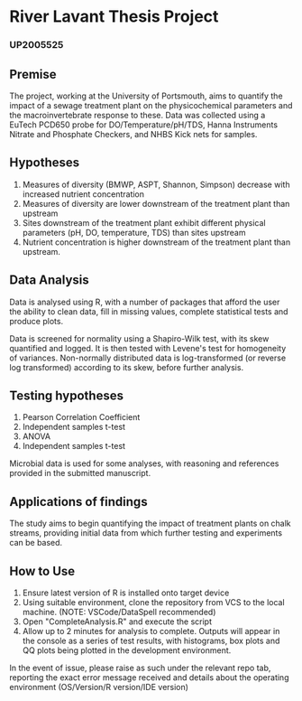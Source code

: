 # River Lavant Thesis Project
### UP2005525
## Premise
The project, working at the  University of Portsmouth, aims to quantify the impact of a sewage treatment plant on the physicochemical parameters and the macroinvertebrate response to these.
Data was collected using a EuTech PCD650 probe for DO/Temperature/pH/TDS, Hanna Instruments Nitrate and Phosphate Checkers, and NHBS Kick nets for samples.

## Hypotheses
1.	Measures of diversity (BMWP, ASPT, Shannon, Simpson) decrease with increased nutrient concentration
2.	Measures of diversity are lower downstream of the treatment plant than upstream
3.	Sites downstream of the treatment plant exhibit different physical parameters (pH, DO, temperature, TDS) than sites upstream
4.	Nutrient concentration is higher downstream of the treatment plant than upstream.

## Data Analysis
Data is analysed using R, with a number of packages that afford the user the ability to clean data, fill in missing values, complete statistical tests and produce plots.

Data is screened for normality using a Shapiro-Wilk test, with its skew quantified and logged. It is then tested with Levene's test for homogeneity of variances. Non-normally distributed data
is log-transformed (or reverse log transformed) according to its skew, before further analysis.

## Testing hypotheses
1. Pearson Correlation Coefficient
2. Independent samples t-test
3. ANOVA
4. Independent samples t-test

Microbial data is used for some analyses, with reasoning and references provided in the submitted manuscript.

## Applications of findings
The study aims to begin quantifying the impact of treatment plants on chalk streams, providing initial data from which further testing and experiments can be based.

## How to Use
1. Ensure latest version of R is installed onto target device
2. Using suitable environment, clone the repository from VCS to the local machine. (NOTE: VSCode/DataSpell recommended)
3. Open "CompleteAnalysis.R" and execute the script
4. Allow up to 2 minutes for analysis to complete. Outputs will appear in the console as a series of test results, with histograms, box plots and QQ plots being plotted in the development environment.

In the event of issue, please raise as such under the relevant repo tab, reporting the exact error message received and details about the operating environment (OS/Version/R version/IDE version)
